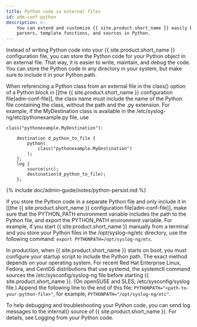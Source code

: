 ```yaml
---
title: Python code in external files
id: adm-conf-python
description: >-
    You can extend and customize {{ site.product.short_name }} easily by writing destinations
    parsers, template functions, and sources in Python.
---
```


Instead of writing Python code into your {{ site.product.short_name }} configuration
file, you can store the Python code for your Python object in an
external file. That way, it is easier to write, maintain, and debug the
code. You can store the Python code in any directory in your system, but
make sure to include it in your Python path.

When referencing a Python class from an external file in the class()
option of a Python block in [[the {{ site.product.short_name }} configuration file|adm-conf-file]], the
class name must include the name of the Python file containing the
class, without the path and the .py extension. For example, if the
MyDestination class is available in the
/etc/syslog-ng/etc/pythonexample.py file, use

```config
class("pythonexample.MyDestination"):

    destination d_python_to_file {
        python(
            class("pythonexample.MyDestination")
        );
    };
    log {
        source(src);
        destination(d_python_to_file);
    };
```

{% include doc/admin-guide/notes/python-persist.md %}

If you store the Python code in a separate Python file and only include
it in [[the {{ site.product.short_name }} configuration file|adm-conf-file]], make sure that the
PYTHON_PATH environment variable includes the path to the Python file,
and export the PYTHON\_PATH environment variable. For example, if you
start {{ site.product.short_name }} manually from a terminal and you store your Python
files in the /opt/syslog-ng/etc directory, use the following command:
`export PYTHONPATH=/opt/syslog-ng/etc`.

In production, when {{ site.product.short_name }} starts on boot, you must configure
your startup script to include the Python path. The exact method depends
on your operating system. For recent Red Hat Enterprise Linux, Fedora,
and CentOS distributions that use systemd, the systemctl command sources
the /etc/sysconfig/syslog-ng file before starting {{ site.product.short_name }}. (On
openSUSE and SLES, /etc/sysconfig/syslog file.) Append the following
line to the end of this file:
`PYTHONPATH="<path-to-your-python-file>"`, for example,
`PYTHONPATH="/opt/syslog-ng/etc"`.

To help debugging and troubleshooting your Python code, you can send log
messages to the internal() source of {{ site.product.short_name }}. For details, see
Logging from your Python code.
